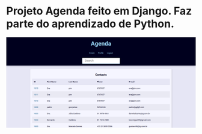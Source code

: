 # Projeto Agenda feito em Django. Faz parte do aprendizado de Python.
![image](base_static/global/css/tela.png)